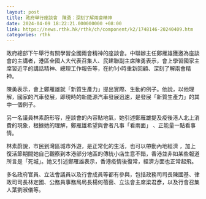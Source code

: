 ```yaml
---
layout: post
title: 政府舉行座談會　陳勇︰深刻了解兩會精神
date: 2024-04-09 18:22:21.000000000 +08:00
link: https://news.rthk.hk/rthk/ch/component/k2/1748146-20240409.htm
categories: rthk
---
```


政府總部下午舉行有關學習全國兩會精神的座談會。中聯辦主任鄭雁雄獲邀為座談會的主講者，港區全國人大代表召集人、民建聯副主席陳勇表示，會上學習國家主席習近平的講話精神、總理工作報告等，在約1小時重新回顧、深刻了解兩會精神。

陳勇表示，會上鄭雁雄就「新質生產力」提出實際、生動的例子。他說，以他理解，國家的汽車發展，即現時的新能源汽車發展迅速，是發展「新質生產力」的其中一個例子。

另一名議員林素蔚形容，座談會的內容貼地氣，她引述鄭雁雄提及疫後港人北上消費的現象，根據她的理解，鄭雁雄希望與會者凡事「看兩面」 、正能量一點看事情。

林素蔚說，市民到灣區城市外遊，是正常化的生活，也可以帶動內地經濟 ，加上復活節期間她自己觀察到本港部分地區的傳統小店生意不錯，香港並非如某些報道所言是「死城」。她又引述鄭雁雄表示，香港疫情後復常，經濟方面也正常起飛。

多名政府官員、立法會議員以及行會成員等都有參與，包括政務司司長陳國基、律政司司長林定國、公務員事務局局長楊何蓓茵、立法會主席梁君彥，以及行會召集人葉劉淑儀等。
